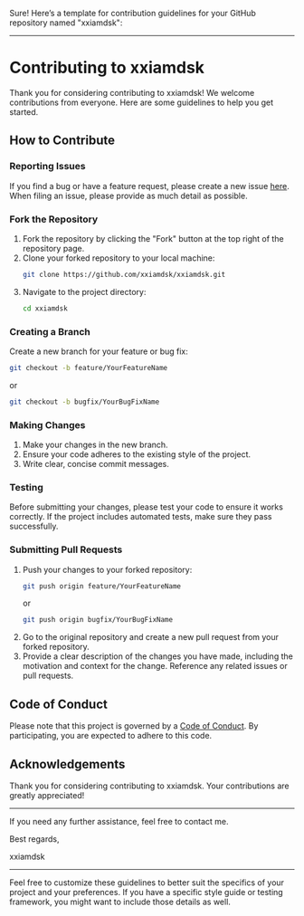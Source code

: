 Sure! Here’s a template for contribution guidelines for your GitHub repository named "xxiamdsk":

---

# Contributing to xxiamdsk

Thank you for considering contributing to xxiamdsk! We welcome contributions from everyone. Here are some guidelines to help you get started.

## How to Contribute

### Reporting Issues

If you find a bug or have a feature request, please create a new issue [here](https://github.com/xxiamdsk/xxiamdsk/issues). When filing an issue, please provide as much detail as possible.

### Fork the Repository

1. Fork the repository by clicking the "Fork" button at the top right of the repository page.
2. Clone your forked repository to your local machine:
   ```sh
   git clone https://github.com/xxiamdsk/xxiamdsk.git
   ```
3. Navigate to the project directory:
   ```sh
   cd xxiamdsk
   ```

### Creating a Branch

Create a new branch for your feature or bug fix:
```sh
git checkout -b feature/YourFeatureName
```
or
```sh
git checkout -b bugfix/YourBugFixName
```

### Making Changes

1. Make your changes in the new branch.
2. Ensure your code adheres to the existing style of the project.
3. Write clear, concise commit messages.

### Testing

Before submitting your changes, please test your code to ensure it works correctly. If the project includes automated tests, make sure they pass successfully.

### Submitting Pull Requests

1. Push your changes to your forked repository:
   ```sh
   git push origin feature/YourFeatureName
   ```
   or
   ```sh
   git push origin bugfix/YourBugFixName
   ```
2. Go to the original repository and create a new pull request from your forked repository.
3. Provide a clear description of the changes you have made, including the motivation and context for the change. Reference any related issues or pull requests.

## Code of Conduct

Please note that this project is governed by a [Code of Conduct](CODE_OF_CONDUCT.md). By participating, you are expected to adhere to this code.

## Acknowledgements

Thank you for considering contributing to xxiamdsk. Your contributions are greatly appreciated!

---

If you need any further assistance, feel free to contact me.

Best regards,

xxiamdsk

---

Feel free to customize these guidelines to better suit the specifics of your project and your preferences. If you have a specific style guide or testing framework, you might want to include those details as well.
